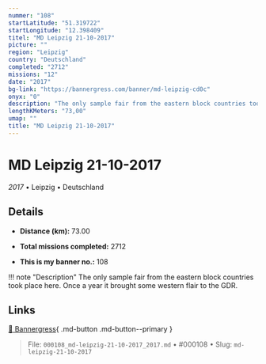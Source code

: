 ```yaml
---
nummer: "108"
startLatitude: "51.319722"
startLongitude: "12.398409"
titel: "MD Leipzig 21-10-2017"
picture: ""
region: "Leipzig"
country: "Deutschland"
completed: "2712"
missions: "12"
date: "2017"
bg-link: "https://bannergress.com/banner/md-leipzig-cd0c"
onyx: "0"
description: "The only sample fair from the eastern block countries took place here. Once a year it brought some western flair to the GDR."
lengthKMeters: "73,00"
umap: ""
title: "MD Leipzig 21-10-2017"
---
```

# MD Leipzig 21-10-2017

*2017* • Leipzig • Deutschland



## Details
- **Distance (km):** 73.00

- **Total missions completed:** 2712
- **This is my banner no.:** 108


!!! note "Description"
    The only sample fair from the eastern block countries took place here. Once a year it brought some western flair to the GDR.



## Links
[🔗 Bannergress](https://bannergress.com/banner/md-leipzig-cd0c){ .md-button .md-button--primary }



> File: `000108_md-leipzig-21-10-2017_2017.md` • #000108 • Slug: `md-leipzig-21-10-2017`
